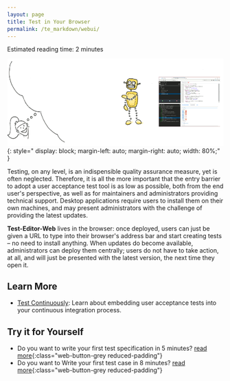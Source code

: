 ```yaml
---
layout: page
title: Test in Your Browser
permalink: /te_markdown/webui/
---
```


Estimated reading time: 2 minutes

 ![Test in your Browser](/images/your_browser.gif "Test in your Browser"){: style="    display: block; margin-left: auto; margin-right: auto; width: 80%;" }

Testing, on any level, is an indispensible quality assurance measure, yet is often neglected. Therefore, it is all the more important that the entry barrier to adopt a user acceptance test tool is as low as possible, both from the end user's perspective, as well as for maintainers and administrators providing technical support. Desktop applications require users to install them on their own machines, and may present administrators with the challenge of providing the latest updates.

**Test-Editor-Web** lives in the browser: once deployed, users can just be given a URL to type into their browser's address bar and start creating tests – no need to install anything. When updates do become available, administrators can deploy them centrally; users do not have to take action, at all, and will just be presented with the latest version, the next time they open it.

## Learn More

* [Test Continuously](/te_markdown/ci): Learn about embedding user acceptance tests into your continuous integration process.

## Try it for Yourself

* Do you want to write your first test specification in 5 minutes? [read more](/te_markdown/heroes-create-spec){:class="web-button-grey reduced-padding"}
* Do you want to Write your first test case in 8 minutes? [read more](/te_markdown/heroes-create-testcase){:class="web-button-grey reduced-padding"}
